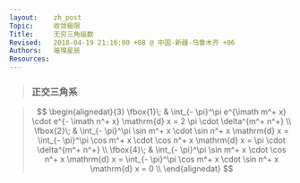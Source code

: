```yaml
---
layout:    zh_post
Topic:     收敛极限
Title:     无穷三角级数
Revised:   2018-04-19 21:16:00 +08 @ 中国-新疆-乌鲁木齐 +06
Authors:   璀璨星辰
Resources:
---
```


> ### 正交三角系

> $$
> \begin{alignedat}{3}
> \fbox{1}\; & \int_{- \pi}^\pi e^{\imath m^+ x} \cdot e^{- \imath n^+ x} \mathrm{d} x = 2 \pi \cdot \delta^{m^+ n^+} \\
> \fbox{2}\; & \int_{- \pi}^\pi \sin m^+ x \cdot \sin n^+ x \mathrm{d} x = \int_{- \pi}^\pi \cos m^+ x \cdot \cos n^+ x \mathrm{d} x = \pi \cdot \delta^{m^+ n^+} \\
> \fbox{4}\; & \int_{- \pi}^\pi \sin m^+ x \cdot \cos n^+ x \mathrm{d} x = \int_{- \pi}^\pi \cos m^+ x \cdot \sin n^+ x \mathrm{d} x = 0 \\
> \end{alignedat}
> $$
>

